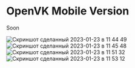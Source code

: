 # OpenVK Mobile Version
Soon

![Скриншот сделанный 2023-01-23 в 11 44 49](https://user-images.githubusercontent.com/60743585/213997632-aa213be2-2f6f-4f5c-b858-ffdfe930eb86.png)
![Скриншот сделанный 2023-01-23 в 11 45 48](https://user-images.githubusercontent.com/60743585/213997804-35af7cad-48ae-4965-b436-b0de1d92e100.png)
![Скриншот сделанный 2023-01-23 в 11 51 32](https://user-images.githubusercontent.com/60743585/213998809-ee23ec1f-ac29-4199-9a60-cb172dc043a5.png)
![Скриншот сделанный 2023-01-23 в 11 53 12](https://user-images.githubusercontent.com/60743585/213999112-2c6f0f10-b1c6-4df8-a33c-f266be8fc6c6.png)
